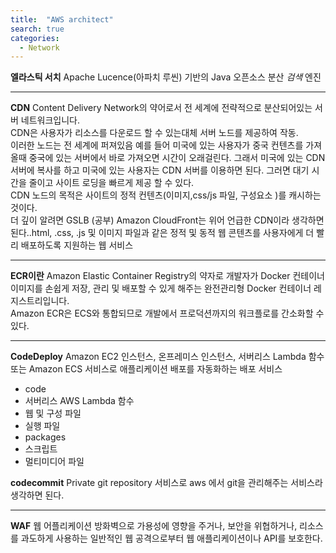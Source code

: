 ```yaml
---
title:  "AWS architect"
search: true
categories: 
  - Network
---
```


__엘라스틱 서치__ 
Apache Lucence(아파치 루씬) 기반의 Java 오픈소스 분산 *검색* 엔진

***
__CDN__ 
Content Delivery Network의 약어로서 전 세계에 전략적으로 분산되어있는 서버 네트워크입니다.  
CDN은 사용자가 리소스를 다운로드 할 수 있는대체 서버 노드를 제공하여 작동.  
이러한 노드는 전 세계에 퍼져있음 예를 들어 미국에 있는 사용자가 중국 컨텐츠를 가져올때 중국에 있는 서버에서 바로 가져오면 시간이 오래걸린다. 그래서 미국에 있는 CDN 서버에 복사를 하고 미국에 있는 사용자는 CDN 서버를 이용하면 된다. 그러면 대기 시간을 줄이고 사이트 로딩을 빠르게 제공 할 수 있다.   
CDN 노드의 목적은 사이트의 정적 컨텐츠(이미지,css/js 파일, 구성요소 )를 캐시하는 것이다.   
더 깊이 알려면 GSLB (공부)
Amazon CloudFront는 위어 언급한 CDN이라 생각하면 된다..html, .css, .js 및 이미지 파일과 같은 정적 및 동적 웹 콘텐츠를 사용자에게 더 빨리 배포하도록 지원하는 웹 서비스

***
__ECR이란__ 
Amazon Elastic Container Registry의 약자로 개발자가 Docker 컨테이너 이미지를 손쉽게 저장, 관리 및 배포할 수 있게 해주는 완전관리형 Docker 컨테이너 레지스트리입니다.  
Amazon ECR은 ECS와 통합되므로 개발에서 프로덕션까지의 워크플로를 간소화할 수 있다.

***
__CodeDeploy__ 
Amazon EC2 인스턴스, 온프레미스 인스턴스, 서버리스 Lambda 함수 또는 Amazon ECS 서비스로 애플리케이션 배포를 자동화하는 배포 서비스

- code 
- 서버리스 AWS Lambda 함수
- 웹 및 구성 파일
- 실행 파일
- packages
- 스크립트
- 멀티미디어 파일


__codecommit__ 
Private git repository 서비스로 aws 에서 git을 관리해주는 서비스라 생각하면 된다.

***
__WAF__ 
웹 어플리케이션 방화벽으로 가용성에 영향을 주거나, 보안을 위협하거나, 리소스를 과도하게 사용하는 일반적인 웹 공격으로부터 웹 애플리케이션이나 API를 보호한다.
